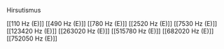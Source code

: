 Hirsutismus

[[110 Hz (E)]]
[[490 Hz (E)]]
[[780 Hz (E)]]
[[2520 Hz (E)]]
[[7530 Hz (E)]]
[[123420 Hz (E)]]
[[263020 Hz (E)]]
[[515780 Hz (E)]]
[[682020 Hz (E)]]
[[752050 Hz (E)]]